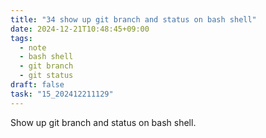 ```yaml
---
title: "34 show up git branch and status on bash shell"
date: 2024-12-21T10:48:45+09:00
tags:
  - note
  - bash shell
  - git branch
  - git status
draft: false
task: "15_202412211129"
---
```


Show up git branch and status on bash shell.  
